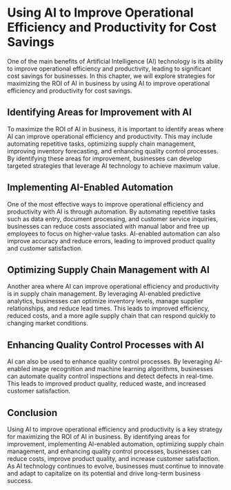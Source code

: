 Using AI to Improve Operational Efficiency and Productivity for Cost Savings
============================================================================================================================================

One of the main benefits of Artificial Intelligence (AI) technology is its ability to improve operational efficiency and productivity, leading to significant cost savings for businesses. In this chapter, we will explore strategies for maximizing the ROI of AI in business by using AI to improve operational efficiency and productivity for cost savings.

Identifying Areas for Improvement with AI
-----------------------------------------

To maximize the ROI of AI in business, it is important to identify areas where AI can improve operational efficiency and productivity. This may include automating repetitive tasks, optimizing supply chain management, improving inventory forecasting, and enhancing quality control processes. By identifying these areas for improvement, businesses can develop targeted strategies that leverage AI technology to achieve maximum value.

Implementing AI-Enabled Automation
----------------------------------

One of the most effective ways to improve operational efficiency and productivity with AI is through automation. By automating repetitive tasks such as data entry, document processing, and customer service inquiries, businesses can reduce costs associated with manual labor and free up employees to focus on higher-value tasks. AI-enabled automation can also improve accuracy and reduce errors, leading to improved product quality and customer satisfaction.

Optimizing Supply Chain Management with AI
------------------------------------------

Another area where AI can improve operational efficiency and productivity is in supply chain management. By leveraging AI-enabled predictive analytics, businesses can optimize inventory levels, manage supplier relationships, and reduce lead times. This leads to improved efficiency, reduced costs, and a more agile supply chain that can respond quickly to changing market conditions.

Enhancing Quality Control Processes with AI
-------------------------------------------

AI can also be used to enhance quality control processes. By leveraging AI-enabled image recognition and machine learning algorithms, businesses can automate quality control inspections and detect defects in real-time. This leads to improved product quality, reduced waste, and increased customer satisfaction.

Conclusion
----------

Using AI to improve operational efficiency and productivity is a key strategy for maximizing the ROI of AI in business. By identifying areas for improvement, implementing AI-enabled automation, optimizing supply chain management, and enhancing quality control processes, businesses can reduce costs, improve product quality, and increase customer satisfaction. As AI technology continues to evolve, businesses must continue to innovate and adapt to capitalize on its potential and drive long-term business success.

